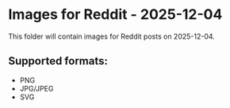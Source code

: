 # Images for Reddit - 2025-12-04

This folder will contain images for Reddit posts on 2025-12-04.

## Supported formats:
- PNG
- JPG/JPEG
- SVG
